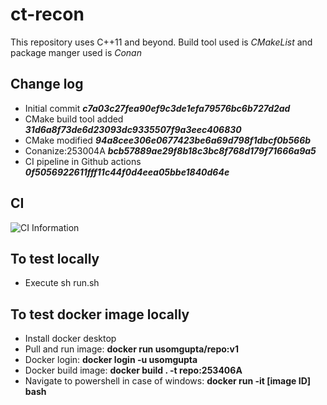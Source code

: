 #   ct-recon

This repository uses C++11 and beyond. Build tool used is _*CMakeList*_ and package manger used is _*Conan*_



## Change log
- Initial commit __*c7a03c27fea90ef9c3de1efa79576bc6b727d2ad*__
- CMake build tool added __*31d6a8f73de6d23093dc9335507f9a3eec406830*__
- CMake modified  __*94a8cee306e0677423be6a69d798f1dbcf0b566b*__
- Conanize:253004A __*bcb57889ae29f8b18c3bc8f768d179f71666a9a5*__
- CI pipeline in Github actions __*0f5056922611fff11c44f0d4eea05bbe1840d64e*__

## CI
![CI Information](https://github.com/Sombaran/ct-recon/actions/runs/16551621497)

## To test locally 
- Execute sh run.sh

## To test docker image locally
- Install docker desktop
- Pull and run image:  __docker run usomgupta/repo:v1__
- Docker login: __docker login -u usomgupta__
- Docker build image: __docker build . -t repo:253406A__
- Navigate to powershell in case of windows: __docker run -it [image ID] bash__
